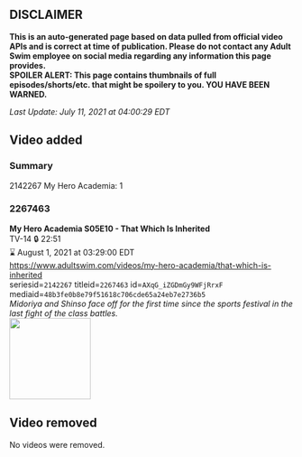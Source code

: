 ## DISCLAIMER
**This is an auto-generated page based on data pulled from official video APIs and is correct at time of publication. Please do not contact any Adult Swim employee on social media regarding any information this page provides.**  
**SPOILER ALERT: This page contains thumbnails of full episodes/shorts/etc. that might be spoilery to you. YOU HAVE BEEN WARNED.**  

_Last Update: July 11, 2021 at 04:00:29 EDT_
## Video added
### Summary
2142267 My Hero Academia: 1  
### 2267463
**My Hero Academia S05E10 - That Which Is Inherited**  
TV-14 🔒 22:51  
⌛ August 1, 2021 at 03:29:00 EDT  
https://www.adultswim.com/videos/my-hero-academia/that-which-is-inherited  
seriesid=`2142267` titleid=`2267463` id=`AXqG_iZGDmGy9WFjRrxF` mediaid=`48b3fe0b8e79f51618c706cde65a24eb7e2736b5`  
_Midoriya and Shinso face off for the first time since the sports festival in the last fight of the class battles._  
<a href="https://media.cdn.adultswim.com/uploads/20210709/thumbnails/2_2179118459-MyHeroAcademia_098_ThatWhichIsInherited.png"><img src="https://media.cdn.adultswim.com/uploads/20210709/thumbnails/2_2179118459-MyHeroAcademia_098_ThatWhichIsInherited.png" height="144px" /></a>
## Video removed
No videos were removed.  
